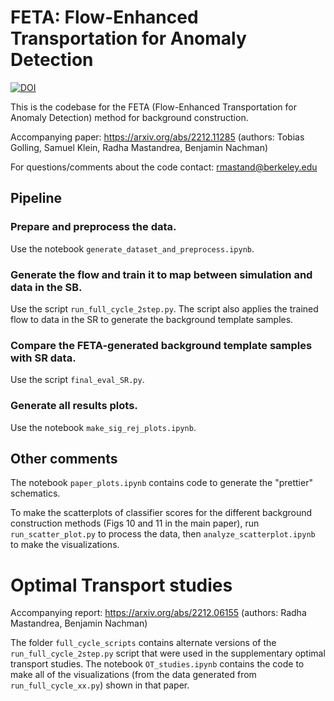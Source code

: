 # FETA: Flow-Enhanced Transportation for Anomaly Detection
[![DOI](https://zenodo.org/badge/525910028.svg)](https://zenodo.org/badge/latestdoi/525910028)

This is the codebase for the FETA (Flow-Enhanced Transportation for Anomaly Detection) method for background construction. 

Accompanying paper: https://arxiv.org/abs/2212.11285 (authors: Tobias Golling, Samuel Klein, Radha Mastandrea, Benjamin Nachman)

For questions/comments about the code contact: rmastand@berkeley.edu

## Pipeline 

### Prepare and preprocess the data.

Use the notebook ```generate_dataset_and_preprocess.ipynb```.

### Generate the flow and train it to map between simulation and data in the SB.

Use the script ```run_full_cycle_2step.py```. The script also applies the trained flow to data in the SR to generate the background template samples.

### Compare the FETA-generated background template samples with SR data.

Use the script ```final_eval_SR.py```.

### Generate all results plots.

Use the notebook ```make_sig_rej_plots.ipynb```.

## Other comments

The notebook ```paper_plots.ipynb``` contains code to generate the "prettier" schematics. 

To make the scatterplots of classifier scores for the different background construction methods (Figs 10 and 11 in the main paper), run ```run_scatter_plot.py``` to process the data, then ```analyze_scatterplot.ipynb``` to make the visualizations.

# Optimal Transport studies

Accompanying report: https://arxiv.org/abs/2212.06155 (authors: Radha Mastandrea, Benjamin Nachman)

The folder ```full_cycle_scripts``` contains alternate versions of the ```run_full_cycle_2step.py``` script that were used in the supplementary optimal transport studies. The notebook ```OT_studies.ipynb``` contains the code to make all of the visualizations (from the data generated from ```run_full_cycle_xx.py```) shown in that paper.

